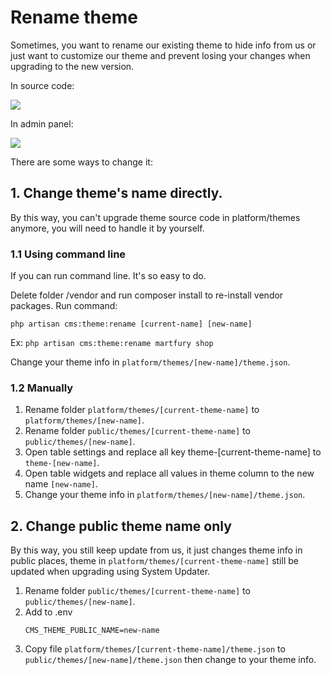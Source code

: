 # Rename theme

Sometimes, you want to rename our existing theme to hide info from us or just want to customize our theme and prevent losing your changes when upgrading to the new version.

In source code:

![](/agon/images/rename-theme-source-code.png)

In admin panel:

![](/agon/images/rename-theme-admin.png)

There are some ways to change it:

## 1. Change theme's name directly.

By this way, you can't upgrade theme source code in platform/themes anymore, you will need to handle it by yourself.

### 1.1 Using command line

If you can run command line. It's so easy to do.

Delete folder /vendor and run composer install to re-install vendor packages.
Run command:

```shell
php artisan cms:theme:rename [current-name] [new-name]
```

Ex: `php artisan cms:theme:rename martfury shop`

Change your theme info in `platform/themes/[new-name]/theme.json`.

### 1.2 Manually

1. Rename folder `platform/themes/[current-theme-name]` to `platform/themes/[new-name]`.
2. Rename folder `public/themes/[current-theme-name]` to `public/themes/[new-name]`.
3. Open table settings and replace all key theme-[current-theme-name] to `theme-[new-name]`.
4. Open table widgets and replace all values in theme column to the new name `[new-name]`.
5. Change your theme info in `platform/themes/[new-name]/theme.json`.


## 2. Change public theme name only

By this way, you still keep update from us, it just changes theme info in public places, theme in `platform/themes/[current-theme-name]` still be updated when upgrading using System Updater.

1. Rename folder `public/themes/[current-theme-name]` to `public/themes/[new-name]`.
2. Add to .env
   ```
   CMS_THEME_PUBLIC_NAME=new-name
   ```
3. Copy file `platform/themes/[current-theme-name]/theme.json` to `public/themes/[new-name]/theme.json` then change to your theme info.